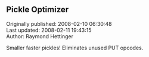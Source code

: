 ## Pickle Optimizer  
Originally published: 2008-02-10 06:30:48  
Last updated: 2008-02-11 19:43:15  
Author: Raymond Hettinger  
  
Smaller faster pickles!  Eliminates unused PUT opcodes.